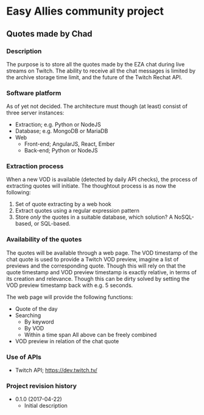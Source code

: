 # Easy Allies community project #
## Quotes made by Chad ##
### Description ###
The purpose is to store all the quotes made by the EZA chat during live streams on Twitch. The ability to receive all the chat messages is limited by the archive storage time limit, and the future of the Twitch Rechat API.

### Software platform ###
As of yet not decided.
The architecture must though (at least) consist of three server instances:
- Extraction; e.g. Python or NodeJS
- Database; e.g. MongoDB or MariaDB
- Web
    + Front-end; AngularJS, React, Ember
    + Back-end; Python or NodeJS

### Extraction process ###
When a new VOD is available (detected by daily API checks), the process of extracting quotes will initiate. The thoughtout process is as now the following:
1. Set of quote extracting by a web hook
2. Extract quotes using a regular expression pattern
3. Store *only* the quotes in a suitable database, which solution? A NoSQL-based, or SQL-based.

### Availability of the quotes ###
The quotes will be available through a web page. The VOD timestamp of the chat quote is used to provide a Twitch VOD preview, imagine a list of previews and the corresponding quote. Though this will rely on that the quote timestamp and VOD preview timestamp is exactly relative, in terms of its creation and relevance. Though this can be dirty solved by setting the VOD preview timestamp back with e.g. 5 seconds.

The web page will provide the following functions:
- Quote of the day
- Searching
    + By keyword
    + By VOD
    + Within a time span
    All above can be freely combined
- VOD preview in relation of the chat quote

### Use of APIs ###
- Twitch API; https://dev.twitch.tv/

### Project revision history ###
- 0.1.0 (2017-04-22)
    + Initial description